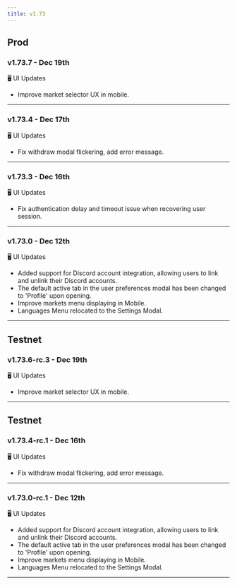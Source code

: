```yaml
---
title: v1.73
---
```


## Prod
### v1.73.7 - Dec 19th

🖥️  UI Updates
* Improve market selector UX in mobile.

***


### v1.73.4 - Dec 17th

🖥️  UI Updates
* Fix withdraw modal flickering, add error message.
  
***

### v1.73.3 - Dec 16th

🖥️  UI Updates
* Fix authentication delay and timeout issue when recovering user session.
  
***

### v1.73.0 - Dec 12th

🖥️  UI Updates
* Added support for Discord account integration, allowing users to link and unlink their Discord accounts.
* The default active tab in the user preferences modal has been changed to 'Profile' upon opening.
* Improve markets menu displaying in Mobile.
* Languages Menu relocated to the Settings Modal.
  
***
## Testnet
### v1.73.6-rc.3 - Dec 19th

🖥️  UI Updates
* Improve market selector UX in mobile.
  
***

## Testnet
### v1.73.4-rc.1 - Dec 16th

🖥️  UI Updates
* Fix withdraw modal flickering, add error message.
  
***

### v1.73.0-rc.1 - Dec 12th

🖥️  UI Updates
* Added support for Discord account integration, allowing users to link and unlink their Discord accounts.
* The default active tab in the user preferences modal has been changed to 'Profile' upon opening.
* Improve markets menu displaying in Mobile.
* Languages Menu relocated to the Settings Modal.

---
